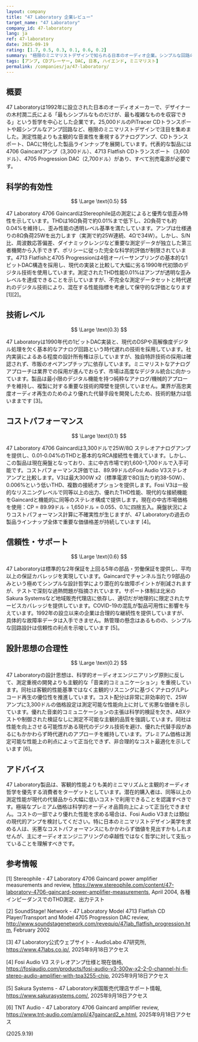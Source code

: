 ```yaml
---
layout: company
title: "47 Laboratory 企業レビュー"
target_name: "47 Laboratory"
company_id: 47-laboratory
lang: ja
ref: 47-laboratory
date: 2025-09-19
rating: [1.7, 0.5, 0.3, 0.1, 0.6, 0.2]
summary: "極限のミニマリストデザインで知られる日本のオーディオ企業。シンプルな回路のアンプ、CDトランスポート、DACを展開するが、科学的根拠に欠ける高額価格設定が問題"
tags: [アンプ, CDプレーヤー, DAC, 日本, ハイエンド, ミニマリスト]
permalink: /companies/ja/47-laboratory/
---
```


## 概要

47 Laboratoryは1992年に設立された日本のオーディオメーカーで、デザイナーの木村潤二氏による「最もシンプルなものだけが、最も複雑なものを収容できる」という哲学を中心とした企業です。25,000ドルのPiTracer CDトランスポートや超シンプルなアンプ回路など、極限のミニマリストデザインで注目を集めました。測定性能よりも主観的な音楽性を重視するアナログアンプ、CDトランスポート、DACに特化した製品ラインナップを展開しています。代表的な製品には4706 Gaincardアンプ（3,300ドル）、4713 Flatfish CDトランスポート（3,600ドル）、4705 Progression DAC（2,700ドル）があり、すべて別売電源が必要です。

## 科学的有効性

$$ \Large \text{0.5} $$

47 Laboratory 4706 GaincardはStereophile誌の測定によると優秀な低歪み特性を示しています。THDは16Ω負荷で約0.01%まで低下し、2Ω負荷でも約0.04%を維持し、歪み性能の透明レベル基準を満たしています。アンプは仕様通りの8Ω負荷25Wを出力します（実測で約25W連続、4Ωで34W）。しかし、S/N比、周波数応答偏差、ダイナミックレンジなど重要な測定データが独立した第三者機関から入手できず、ポリシーに従った完全な科学的評価が制限されています。4713 Flatfishと4705 Progressionは4倍オーバーサンプリングの基本的な1ビットDAC構造を採用し、現代の実装と比較して大幅に劣る1990年代初頭のデジタル技術を使用しています。測定されたTHD性能0.01%はアンプが透明な歪みレベルを達成できることを示していますが、不完全な測定データセットと時代遅れのデジタル技術により、混在する性能指標を考慮して保守的な評価となります [1][2]。

## 技術レベル

$$ \Large \text{0.3} $$

47 Laboratoryは1990年代の1ビットDAC実装と、現代のDSPや高解像度デジタル処理を欠く基本的なアナログ回路という時代遅れの技術を採用しています。社内実装によるある程度の設計所有権は示していますが、独自特許技術の採用は確認されず、市販のオペアンプチップに依存しています。ミニマリストなアナログアプローチは業界での採用が進んでおらず、市場は高度なデジタル統合に向かっています。製品は最小限のデジタル機能を持つ純粋なアナログ/機械的アプローチを維持し、複製に対する重要な技術的障壁を提供していません。業界が高忠実度オーディオ再生のためのより優れた代替手段を開発したため、技術的魅力は低いままです [3]。

## コストパフォーマンス

$$ \Large \text{0.1} $$

47 Laboratory 4706 Gaincardは3,300ドルで25W/8Ω ステレオアナログアンプを提供し、0.01-0.04%のTHDと基本的なRCA接続性を備えています。しかし、この製品は現在廃盤となっており、主に中古市場で約1,600-1,700ドルで入手可能です。コストパフォーマンス評価では、89.99ドルのFosi Audio V3ステレオアンプと比較します。V3は最大300W x2（標準電源で8Ω当たり約38-50W）、0.006%という低いTHD、複数の接続オプションを提供します。Fosi V3は一般的なリスニングレベルで同等以上の出力、優れたTHD性能、現代的な接続機能をGaincardと機能的に同等のステレオ構成で提供します。現在の中古市場価格を使用：CP = 89.99ドル ÷ 1,650ドル = 0.055、0.1に四捨五入。廃盤状況によりコストパフォーマンス計算に不確実性が生じますが、47 Laboratoryの過去の製品ラインナップ全体で重要な価値格差が持続しています [4]。

## 信頼性・サポート

$$ \Large \text{0.6} $$

47 Laboratoryは標準的な2年保証を上回る5年の部品・労働保証を提供し、平均以上の保証カバレッジを実現しています。Gaincardでチャンネル当たり9部品のみという極めてシンプルな設計哲学により潜在的な故障ポイントが削減されますが、テストで深刻な過熱問題が指摘されています。サポート体制は北米のSakura Systemsなど地域販売代理店に依存し、適切だが地理的に限定されたサービスカバレッジを提供しています。COVID-19の混乱が製品可用性に影響を与えています。1992年の設立以来の企業は合理的な継続性を提供していますが、具体的な故障率データは入手できません。熱管理の懸念はあるものの、シンプルな回路設計は信頼性の利点を示唆しています [5]。

## 設計思想の合理性

$$ \Large \text{0.2} $$

47 Laboratoryの設計思想は、科学的オーディオエンジニアリング原則に反して、測定重視の開発よりも主観的な「音楽的コミュニケーション」を重視しています。同社は客観的性能基準ではなく主観的リスニングに基づくアナログ/LPレコード再生の優位性を推進しています。コスト配分は非常に非効率的で、25Wアンプに3,300ドルの価格設定は測定可能な性能向上に対して劣悪な価値を示しています。優れた音楽的コミュニケーションの主張は科学的検証を欠き、ABXテストや制御された検証なしに測定不可能な主観的品質を強調しています。同社は性能を向上させる可能性がある現代のデジタル技術を避け、優れた代替手段があるにもかかわらず時代遅れのアプローチを維持しています。プレミアム価格は測定可能な性能上の利点によって正当化できず、非合理的なコスト最適化を示しています [6]。

## アドバイス

47 Laboratory製品は、客観的性能よりも美的ミニマリズムと主観的オーディオ哲学を優先する消費者をターゲットとしています。潜在的購入者は、同等以上の測定性能が現代の代替品から大幅に低いコストで利用できることを認識すべきです。極端なプレミアム価格は科学的オーディオ品質向上によって正当化できません。コストの一部でより優れた性能を求める場合は、Fosi Audio V3または類似の現代的アンプを検討してください。特に日本のミニマリストデザイン美学を求める人は、劣悪なコストパフォーマンスにもかかわらず価値を見出すかもしれませんが、主にオーディオエンジニアリングの卓越性ではなく哲学に対して支払っていることを理解すべきです。

## 参考情報

[1] Stereophile - 47 Laboratory 4706 Gaincard power amplifier measurements and review, https://www.stereophile.com/content/47-laboratory-4706-gaincard-power-amplifier-measurements, April 2004, 各種インピーダンスでのTHD測定、出力テスト

[2] SoundStage! Network - 47 Laboratory Model 4713 Flatfish CD Player/Transport and Model 4705 Progression DAC review, http://www.soundstagenetwork.com/revequip/47lab_flatfish_progression.htm, February 2002

[3] 47 Laboratory公式ウェブサイト - AudioLabo 47研究所, https://www.47labs.co.jp/, 2025年9月18日アクセス

[4] Fosi Audio V3 ステレオアンプ仕様と現在価格, https://fosiaudio.com/products/fosi-audio-v3-300w-x2-2-0-channel-hi-fi-stereo-audio-amplifier-with-tpa3255-chip, 2025年9月18日アクセス

[5] Sakura Systems - 47 Laboratory米国販売代理店サポート情報, https://www.sakurasystems.com/, 2025年9月18日アクセス

[6] TNT Audio - 47 Laboratory 4706 Gaincard amplifier review, https://www.tnt-audio.com/ampli/47gaincard2_e.html, 2025年9月18日アクセス

(2025.9.19)